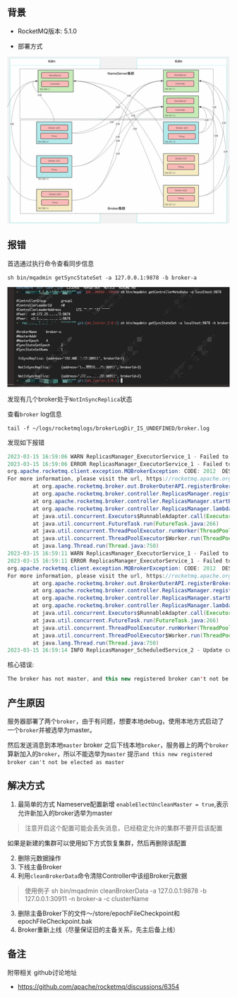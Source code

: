 
## 背景

- RocketMQ版本: 5.1.0


- 部署方式


![alt text](images/RockeMQ-a-and-b-install.png)


## 报错

首选通过执行命令查看同步信息
```
sh bin/mqadmin getSyncStateSet -a 127.0.0.1:9878 -b broker-a
```


![alt text](images/NotInSyncReplica.png)

发现有几个broker处于`NotInSyncReplica`状态

查看`broker` log信息
```
tail -f ~/logs/rocketmqlogs/brokerLogDir_IS_UNDEFINED/broker.log
```

发现如下报错
```java
2023-03-15 16:59:06 WARN ReplicasManager_ExecutorService_1 - Failed to start replicasManager, retry times:35, current state:FIRST_TIME_SYNC_CONTROLLER_METADATA_DONE, try it again
2023-03-15 16:59:06 ERROR ReplicasManager_ExecutorService_1 - Failed to register broker to controller
org.apache.rocketmq.client.exception.MQBrokerException: CODE: 2012  DESC: The broker has not master, and this new registered broker can't not be elected as master
For more information, please visit the url, https://rocketmq.apache.org/docs/bestPractice/06FAQ
        at org.apache.rocketmq.broker.out.BrokerOuterAPI.registerBrokerToController(BrokerOuterAPI.java:1183)
        at org.apache.rocketmq.broker.controller.ReplicasManager.registerBrokerToController(ReplicasManager.java:302)
        at org.apache.rocketmq.broker.controller.ReplicasManager.startBasicService(ReplicasManager.java:151)
        at org.apache.rocketmq.broker.controller.ReplicasManager.lambda$start$0(ReplicasManager.java:133)
        at java.util.concurrent.Executors$RunnableAdapter.call(Executors.java:511)
        at java.util.concurrent.FutureTask.run(FutureTask.java:266)
        at java.util.concurrent.ThreadPoolExecutor.runWorker(ThreadPoolExecutor.java:1149)
        at java.util.concurrent.ThreadPoolExecutor$Worker.run(ThreadPoolExecutor.java:624)
        at java.lang.Thread.run(Thread.java:750)
2023-03-15 16:59:11 WARN ReplicasManager_ExecutorService_1 - Failed to start replicasManager, retry times:36, current state:FIRST_TIME_SYNC_CONTROLLER_METADATA_DONE, try it again
2023-03-15 16:59:11 ERROR ReplicasManager_ExecutorService_1 - Failed to register broker to controller
org.apache.rocketmq.client.exception.MQBrokerException: CODE: 2012  DESC: The broker has not master, and this new registered broker can't not be elected as master
For more information, please visit the url, https://rocketmq.apache.org/docs/bestPractice/06FAQ
        at org.apache.rocketmq.broker.out.BrokerOuterAPI.registerBrokerToController(BrokerOuterAPI.java:1183)
        at org.apache.rocketmq.broker.controller.ReplicasManager.registerBrokerToController(ReplicasManager.java:302)
        at org.apache.rocketmq.broker.controller.ReplicasManager.startBasicService(ReplicasManager.java:151)
        at org.apache.rocketmq.broker.controller.ReplicasManager.lambda$start$0(ReplicasManager.java:133)
        at java.util.concurrent.Executors$RunnableAdapter.call(Executors.java:511)
        at java.util.concurrent.FutureTask.run(FutureTask.java:266)
        at java.util.concurrent.ThreadPoolExecutor.runWorker(ThreadPoolExecutor.java:1149)
        at java.util.concurrent.ThreadPoolExecutor$Worker.run(ThreadPoolExecutor.java:624)
        at java.lang.Thread.run(Thread.java:750)
2023-03-15 16:59:14 INFO ReplicasManager_ScheduledService_2 - Update controller leader address to x.x.x.1:9878
```


核心错误:
```java
The broker has not master, and this new registered broker can't not be elected as master
```

## 产生原因

服务器部署了两个`broker`，由于有问题，想要本地debug，使用本地方式启动了一个`broker`并被选举为master。

然后发送消息到本地`master` broker
之后下线本地`broker`，服务器上的两个`broker`算新加入的`broker`，所以不能选举为`master`
提示`and this new registered broker can't not be elected as master`

## 解决方式

1. 最简单的方式
Nameserve配置新增
`enableElectUncleanMaster = true`,表示允许新加入的broker选举为master

> 注意开启这个配置可能会丢失消息，已经稳定允许的集群不要开启该配置

如果是新建的集群可以使用如下方式恢复集群，然后再删除该配置

2. 删除元数据操作
1. 下线主备Broker
2. 利用`cleanBrokerData`命令清除Controller中该组Broker元数据

>使用例子
>sh bin/mqadmin cleanBrokerData -a 127.0.0.1:9878 -b 127.0.0.1:30911 -n broker-a -c clusterName

3. 删除主备Broker下的文件～/store/epochFileCheckpoint和epochFileCheckpoint.bak
4. Broker重新上线（尽量保证旧的主备关系，先主后备上线）

## 备注

附带相关 github讨论地址
- https://github.com/apache/rocketmq/discussions/6354
